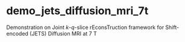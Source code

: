 # demo_jets_diffusion_mri_7t
Demonstration on Joint $k$-$q$-slice rEconsTruction framework for Shift-encoded (JETS) Diffusion MRI at 7 T
